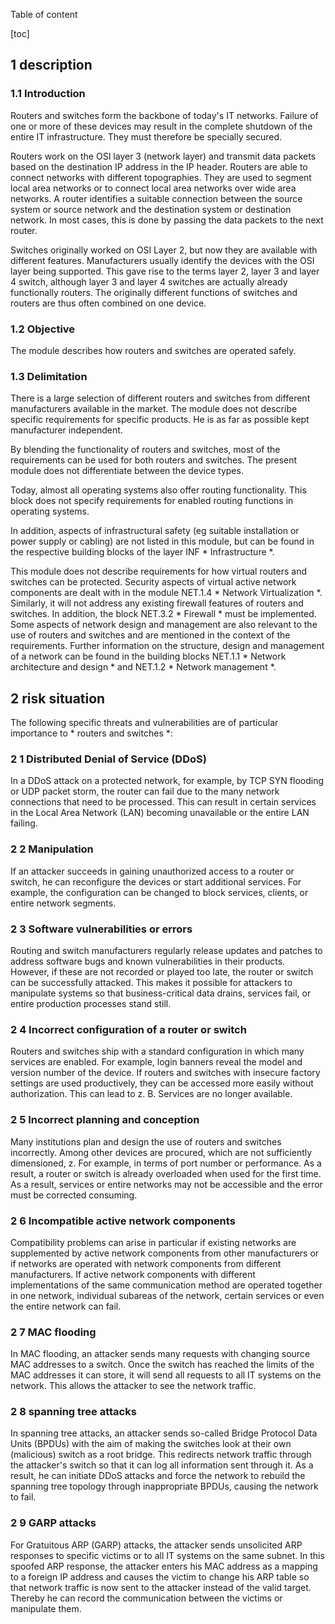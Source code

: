 Table of content

[toc]
 
1 description
--------------

### 1.1 Introduction

Routers and switches form the backbone of today's IT networks. Failure of one or more of these devices may result in the complete shutdown of the entire IT infrastructure. They must therefore be specially secured.

Routers work on the OSI layer 3 (network layer) and transmit data packets based on the destination IP address in the IP header. Routers are able to connect networks with different topographies. They are used to segment local area networks or to connect local area networks over wide area networks. A router identifies a suitable connection between the source system or source network and the destination system or destination network. In most cases, this is done by passing the data packets to the next router.

Switches originally worked on OSI Layer 2, but now they are available with different features. Manufacturers usually identify the devices with the OSI layer being supported. This gave rise to the terms layer 2, layer 3 and layer 4 switch, although layer 3 and layer 4 switches are actually already functionally routers. The originally different functions of switches and routers are thus often combined on one device.

### 1.2 Objective

The module describes how routers and switches are operated safely.

### 1.3 Delimitation

There is a large selection of different routers and switches from different manufacturers available in the market. The module does not describe specific requirements for specific products. He is as far as possible kept manufacturer independent.

By blending the functionality of routers and switches, most of the requirements can be used for both routers and switches. The present module does not differentiate between the device types.

Today, almost all operating systems also offer routing functionality. This block does not specify requirements for enabled routing functions in operating systems.

In addition, aspects of infrastructural safety (eg suitable installation or power supply or cabling) are not listed in this module, but can be found in the respective building blocks of the layer INF * Infrastructure *.

This module does not describe requirements for how virtual routers and switches can be protected. Security aspects of virtual active network components are dealt with in the module NET.1.4 * Network Virtualization *. Similarly, it will not address any existing firewall features of routers and switches. In addition, the block NET.3.2 * Firewall * must be implemented. Some aspects of network design and management are also relevant to the use of routers and switches and are mentioned in the context of the requirements. Further information on the structure, design and management of a network can be found in the building blocks NET.1.1 * Network architecture and design * and NET.1.2 * Network management *.

2 risk situation
-----------------

The following specific threats and vulnerabilities are of particular importance to * routers and switches *:

### 2 1 Distributed Denial of Service (DDoS)

In a DDoS attack on a protected network, for example, by TCP SYN flooding or UDP packet storm, the router can fail due to the many network connections that need to be processed. This can result in certain services in the Local Area Network (LAN) becoming unavailable or the entire LAN failing.

### 2 2 Manipulation

If an attacker succeeds in gaining unauthorized access to a router or switch, he can reconfigure the devices or start additional services. For example, the configuration can be changed to block services, clients, or entire network segments.

### 2 3 Software vulnerabilities or errors
Routing and switch manufacturers regularly release updates and patches to address software bugs and known vulnerabilities in their products. However, if these are not recorded or played too late, the router or switch can be successfully attacked. This makes it possible for attackers to manipulate systems so that business-critical data drains, services fail, or entire production processes stand still.

### 2 4 Incorrect configuration of a router or switch

Routers and switches ship with a standard configuration in which many services are enabled. For example, login banners reveal the model and version number of the device. If routers and switches with insecure factory settings are used productively, they can be accessed more easily without authorization. This can lead to z. B. Services are no longer available.

### 2 5 Incorrect planning and conception

Many institutions plan and design the use of routers and switches incorrectly. Among other devices are procured, which are not sufficiently dimensioned, z. For example, in terms of port number or performance. As a result, a router or switch is already overloaded when used for the first time. As a result, services or entire networks may not be accessible and the error must be corrected consuming.

### 2 6 Incompatible active network components

Compatibility problems can arise in particular if existing networks are supplemented by active network components from other manufacturers or if networks are operated with network components from different manufacturers. If active network components with different implementations of the same communication method are operated together in one network, individual subareas of the network, certain services or even the entire network can fail.

### 2 7 MAC flooding

In MAC flooding, an attacker sends many requests with changing source MAC addresses to a switch. Once the switch has reached the limits of the MAC addresses it can store, it will send all requests to all IT systems on the network. This allows the attacker to see the network traffic.

### 2 8 spanning tree attacks

In spanning tree attacks, an attacker sends so-called Bridge Protocol Data Units (BPDUs) with the aim of making the switches look at their own (malicious) switch as a root bridge. This redirects network traffic through the attacker's switch so that it can log all information sent through it. As a result, he can initiate DDoS attacks and force the network to rebuild the spanning tree topology through inappropriate BPDUs, causing the network to fail.

### 2 9 GARP attacks

For Gratuitous ARP (GARP) attacks, the attacker sends unsolicited ARP responses to specific victims or to all IT systems on the same subnet. In this spoofed ARP response, the attacker enters his MAC address as a mapping to a foreign IP address and causes the victim to change his ARP table so that network traffic is now sent to the attacker instead of the valid target. Thereby he can record the communication between the victims or manipulate them.

